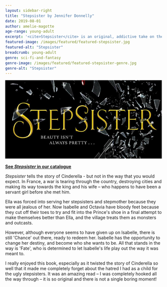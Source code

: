 ```yaml
---
layout: sidebar-right
title: "Stepsister by Jennifer Donnelly"
date: 2019-08-01
author: amelie-magotte
age-range: young-adult
excerpt: '<cite>Stepsister</cite> is an original, addictive take on the story of Cinderella.'
featured-image: /images/featured/featured-stepsister.jpg
featured-alt: "Stepsister"
breadcrumb: young-adult
genre: sci-fi-and-fantasy
genre-image: /images/featured/featured-stepsister-genre.jpg
genre-alt: "Stepsister"
---
```


![Stepsister](/images/featured/featured-stepsister.jpg)

**[See <cite>Stepsister</cite> in our catalogue](https://suffolk.spydus.co.uk/cgi-bin/spydus.exe/ENQ/OPAC/BIBENQ?BRN=2550558)**

<cite>Stepsister</cite> tells the story of Cinderella - but not in the way that you would expect. In France, a war is tearing through the country, destroying cities and making its way towards the king and his wife – who happens to have been a servant girl before she met him.

Ella was forced into serving her stepsisters and stepmother because they were all jealous of her. Now Isabelle and Octavia have bloody feet because they cut off their toes to try and fit into the Prince's shoe in a final attempt to make themselves better than Ella, and the village treats them as monsters and outcasts.

However, although everyone seems to have given up on Isabelle, there is still 'Chance' out there, ready to redeem her. Isabelle has the opportunity to change her destiny, and become who she wants to be. All that stands in the way is 'Fate', who is determined to let Isabelle's life play out the way it was meant to.

I really enjoyed this book, especially as it twisted the story of Cinderella so well that it made me completely forget about the hatred I had as a child for the ugly stepsisters. It was an amazing read – I was completely hooked all the way through – it is so original and there is not a single boring moment!
